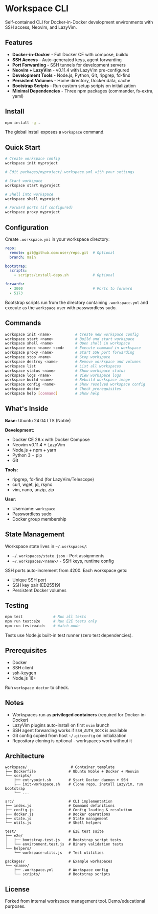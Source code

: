 # Workspace CLI

Self-contained CLI for Docker-in-Docker development environments with SSH access, Neovim, and LazyVim.

## Features

- **Docker-in-Docker** - Full Docker CE with compose, buildx
- **SSH Access** - Auto-generated keys, agent forwarding
- **Port Forwarding** - SSH tunnels for development servers
- **Neovim + LazyVim** - v0.11.4 with LazyVim pre-configured
- **Development Tools** - Node.js, Python, Git, ripgrep, fd-find
- **Persistent Volumes** - Home directory, Docker data, cache
- **Bootstrap Scripts** - Run custom setup scripts on initialization
- **Minimal Dependencies** - Three npm packages (commander, fs-extra, yaml)

## Install

```bash
npm install -g .
```

The global install exposes a `workspace` command.

## Quick Start

```bash
# Create workspace config
workspace init myproject

# Edit packages/myproject/.workspace.yml with your settings

# Start workspace
workspace start myproject

# Shell into workspace
workspace shell myproject

# Forward ports (if configured)
workspace proxy myproject
```

## Configuration

Create `.workspace.yml` in your workspace directory:

```yaml
repo:
  remote: git@github.com:user/repo.git  # Optional
  branch: main

bootstrap:
  scripts:
    - scripts/install-deps.sh           # Optional

forwards:
  - 3000                                # Ports to forward
  - 5173
```

Bootstrap scripts run from the directory containing `.workspace.yml` and execute as the `workspace` user with passwordless sudo.

## Commands

```bash
workspace init <name>           # Create new workspace config
workspace start <name>          # Build and start workspace
workspace shell <name>          # Open shell in workspace
workspace exec <name> <cmd>     # Execute command in workspace
workspace proxy <name>          # Start SSH port forwarding
workspace stop <name>           # Stop workspace
workspace destroy <name>        # Remove workspace and volumes
workspace list                  # List all workspaces
workspace status <name>         # Show workspace status
workspace logs <name>           # View workspace logs
workspace build <name>          # Rebuild workspace image
workspace config <name>         # Show resolved workspace config
workspace doctor                # Check prerequisites
workspace help [command]        # Show help
```

## What's Inside

**Base:** Ubuntu 24.04 LTS (Noble)

**Development:**
- Docker CE 28.x with Docker Compose
- Neovim v0.11.4 + LazyVim
- Node.js + npm + yarn
- Python 3 + pip
- Git

**Tools:**
- ripgrep, fd-find (for LazyVim/Telescope)
- curl, wget, jq, rsync
- vim, nano, unzip, zip

**User:**
- Username: `workspace`
- Passwordless sudo
- Docker group membership

## State Management

Workspace state lives in `~/.workspaces/`:
- `~/.workspaces/state.json` - Port assignments
- `~/.workspaces/<name>/` - SSH keys, runtime config

SSH ports auto-increment from 4200. Each workspace gets:
- Unique SSH port
- SSH key pair (ED25519)
- Persistent Docker volumes

## Testing

```bash
npm test              # Run all tests
npm run test:e2e      # Run E2E tests only
npm run test:watch    # Watch mode
```

Tests use Node.js built-in test runner (zero test dependencies).

## Prerequisites

- Docker
- SSH client
- ssh-keygen
- Node.js 18+

Run `workspace doctor` to check.

## Notes

- Workspaces run as **privileged containers** (required for Docker-in-Docker)
- LazyVim plugins auto-install on first `nvim` launch
- SSH agent forwarding works if `SSH_AUTH_SOCK` is available
- Git config copied from host `~/.gitconfig` on initialization
- Repository cloning is optional - workspaces work without it

## Architecture

```
workspace/                    # Container template
├── Dockerfile               # Ubuntu Noble + Docker + Neovim
└── scripts/
    ├── entrypoint.sh        # Start Docker daemon + SSH
    ├── init-workspace.sh    # Clone repo, install LazyVim, run bootstrap
    └── ...

src/                         # CLI implementation
├── index.js                 # Command definitions
├── config.js                # Config loading & resolution
├── docker.js                # Docker operations
├── state.js                 # State management
└── utils.js                 # Shell helpers

test/                        # E2E test suite
├── e2e/
│   ├── bootstrap.test.js    # Bootstrap script tests
│   └── environment.test.js  # Binary validation tests
└── helpers/
    └── workspace-utils.js   # Test utilities

packages/                    # Example workspaces
└── <name>/
    ├── .workspace.yml       # Workspace config
    └── scripts/             # Bootstrap scripts
```

## License

Forked from internal workspace management tool. Demo/educational purposes.
